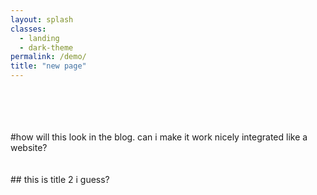 ```yaml
---
layout: splash
classes:
  - landing
  - dark-theme
permalink: /demo/
title: "new page"
---
```

<br>
<br>
<br>
<br>
#how will this look in the blog. can i make it work nicely integrated like a website?
<br>
<br>
<br>
## this is title 2 i guess?

